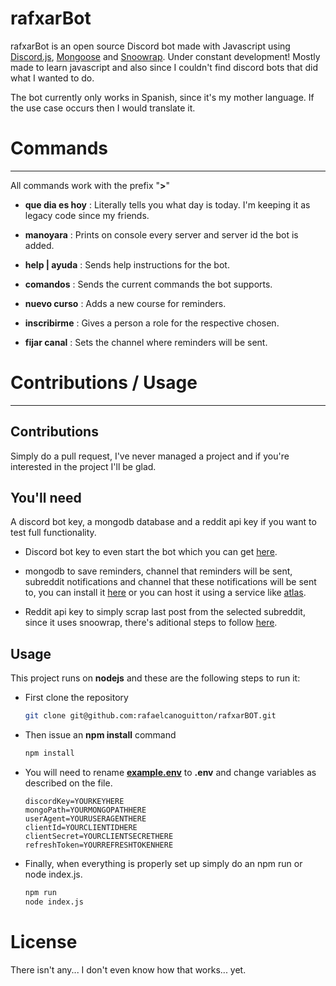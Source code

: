 # rafxarBot

rafxarBot is an open source Discord bot made with Javascript using [Discord.js](https://discord.js.org), [Mongoose](https://mongoosejs.com) and [Snoowrap](https://github.com/not-an-aardvark/snoowrap). Under constant development! Mostly made to learn javascript and also since I couldn't find discord bots that did what I wanted to do.



The bot currently only works in Spanish, since it's my mother language. If the use case occurs then I would translate it.

# Commands

-----

All commands work with the prefix "**>**"

- **que dia es hoy** : Literally tells you what day is today. I'm keeping it as legacy code since my friends.

- **manoyara** : Prints on console every server and server id the bot is added.

- **help | ayuda** : Sends help instructions for the bot.

- **comandos** : Sends the current commands the bot supports.

- **nuevo curso** : Adds a new course for reminders.

- **inscribirme** : Gives a person a role for the respective chosen.

- **fijar canal** : Sets the channel where reminders will be sent.

# Contributions / Usage

-----

## Contributions

Simply do a pull request, I've never managed a project and if you're interested in the project I'll be glad.

## You'll need

A discord bot key, a mongodb database and a reddit api key if you want to test full functionality.

- Discord bot key to even start the bot which you can get [here](https://discord.com/developers/docs/intro).

- mongodb to save reminders, channel that reminders will be sent, subreddit notifications and channel that these notifications will be sent to, you can install it [here](https://docs.mongodb.com/manual/installation/) or you can host it using a service like [atlas](https://www.mongodb.com/cloud/atlas?tck=docs_server).

- Reddit api key to simply scrap last post from the selected subreddit, since it uses snoowrap, there's aditional steps to follow [here](https://browntreelabs.com/scraping-reddits-api-with-snoowrap/).

## Usage

This project runs on **nodejs** and these are the following steps to run it:

- First clone the repository
  
  ```bash
  git clone git@github.com:rafaelcanoguitton/rafxarBOT.git
  ```

- Then issue an **npm install** command
  
  ```bash
  npm install
  ```

- You will need to rename [**example.env**](example.env) to **.env** and change variables as described on the file.
  
  ```env
  discordKey=YOURKEYHERE
  mongoPath=YOURMONGOPATHHERE
  userAgent=YOURUSERAGENTHERE
  clientId=YOURCLIENTIDHERE
  clientSecret=YOURCLIENTSECRETHERE
  refreshToken=YOURREFRESHTOKENHERE
  ```

- Finally, when everything is properly set up simply do an npm run or node index.js.
  
  ```bash
  npm run
  node index.js
  ```

# License

There isn't any... I don't even know how that works... yet.
